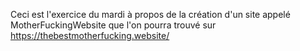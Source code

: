 Ceci est l'exercice du mardi à propos de la création d'un site appelé MotherFuckingWebsite que l'on pourra trouvé sur https://thebestmotherfucking.website/


